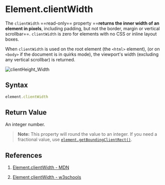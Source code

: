 # Element.clientWidth

The `clientWidth` ==read-only== property ==**returns the inner width of an element in pixels**, including padding, but not the border, margin or vertical scrollbar==. `clientWidth` is zero for elements with no CSS or inline layout boxes.

When `clientWidth` is used on the root element (the `<html>` element), (or on `<body>` if the document is in quirks mode), the viewport's width (excluding any vertical scrollbar) is returned.

![clientHeight_Width](../../img/clientHeight_Width.png)

## Syntax

```js
element.clientWidth
```

## Return Value

An integer number.

> **Note:** This property will round the value to an integer. If you need a fractional value, use [`element.getBoundingClientRect()`](https://developer.mozilla.org/en-US/docs/Web/API/Element/getBoundingClientRect).

## References

1. [Element.clientWidth - MDN](https://developer.mozilla.org/en-US/docs/Web/API/Element/clientWidth)

2. [Element clientWidth - w3schools](https://www.w3schools.com/jsref/prop_element_clientwidth.asp)
